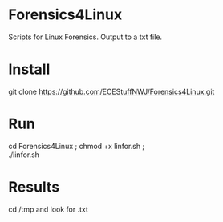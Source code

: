 # Forensics4Linux
 Scripts for Linux Forensics. Output to a txt file.

# Install
git clone https://github.com/ECEStuffNWJ/Forensics4Linux.git

# Run
cd Forensics4Linux ; 
chmod +x linfor.sh ;  
./linfor.sh

# Results
cd /tmp and look for .txt
 
